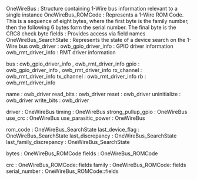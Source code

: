 OneWireBus : Structure containing 1-Wire bus information relevant to a single instance
OneWireBus_ROMCode : Represents a 1-Wire ROM Code. This is a sequence of eight bytes, where the first byte is the family number, then the following 6 bytes form the serial number. The final byte is the CRC8 check byte
fields : Provides access via field names
OneWireBus_SearchState : Represents the state of a device search on the 1-Wire bus
owb_driver : 
owb_gpio_driver_info : GPIO driver information
owb_rmt_driver_info : RMT driver information 

bus : owb_gpio_driver_info , owb_rmt_driver_info
gpio : owb_gpio_driver_info , owb_rmt_driver_info
rx_channel : owb_rmt_driver_info
tx_channel : owb_rmt_driver_info
rb : owb_rmt_driver_info

name : owb_driver
read_bits : owb_driver
reset : owb_driver
uninitialize : owb_driver
write_bits : owb_driver

driver : OneWireBus
timing : OneWireBus
strong_pullup_gpio : OneWireBus
use_crc : OneWireBus
use_parasitic_power : OneWireBus

rom_code : OneWireBus_SearchState
last_device_flag : OneWireBus_SearchState
last_discrepancy : OneWireBus_SearchState
last_family_discrepancy : OneWireBus_SearchState

bytes : OneWireBus_ROMCode
fields : OneWireBus_ROMCode

crc : OneWireBus_ROMCode::fields
family : OneWireBus_ROMCode::fields
serial_number : OneWireBus_ROMCode::fields


